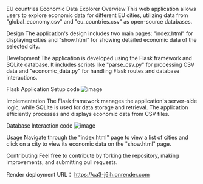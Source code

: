 EU countries Economic Data Explorer
Overview
This web application allows users to explore economic data for different EU cities, utilizing data from "global_economy.csv" and "eu_countries.csv" as open-source databases.

Design
The application's design includes two main pages: "index.html" for displaying cities and "show.html" for showing detailed economic data of the selected city.

Development
The application is developed using the Flask framework and SQLite database. It includes scripts like "parse_csv.py" for processing CSV data and "economic_data.py" for handling Flask routes and database interactions.

Flask Application Setup code
![image](https://github.com/XuanYu0721/CA3/assets/161028690/5d4c020c-626f-4ce4-9cb2-0470039aec66)

Implementation
The Flask framework manages the application's server-side logic, while SQLite is used for data storage and retrieval. The application efficiently processes and displays economic data from CSV files.

Database Interaction code
![image](https://github.com/XuanYu0721/CA3/assets/161028690/8c3b9030-582f-432c-aa71-2c2d52dfa1a7)

Usage
Navigate through the "index.html" page to view a list of cities and click on a city to view its economic data on the "show.html" page.

Contributing
Feel free to contribute by forking the repository, making improvements, and submitting pull requests.

Render deployment URL： https://ca3-j6ih.onrender.com

